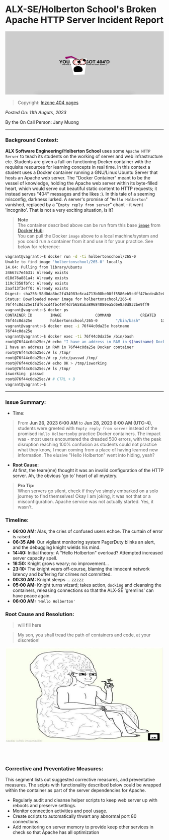 # ALX-SE/Holberton School's Broken Apache HTTP Server Incident Report

<div align="center">
 <img src="./img/404d.jpg" width="640" height="200" />
</div>

> Copyright: [Inzone 404 pages](https://inzonedesign.com/blog/28-cleverly-funny-creative-404-error-pages/)


*Posted On: 11th Auguts, 2023*

By the On Call Person: Jany Muong


---
### Background Context:

**ALX Software Engineering/Holberton School** uses some `Apache HTTP Server` to teach its students on the working of server and web infrastructure etc. Students are given a full-on functioning Docker container with the requisite resources for learning concepts in real time. In this context a student uses a Docker container running a GNU/Linux Ubuntu Server that hosts an Apache web server. The "Docker Container" meant to be the vessel of knowledge, holding the Apache web server within its byte-filled heart, which would serve out beautiful static content to HTTP requests; it instead serves "404" messages and the likes :). In this tale of a seeming misconfig, darkness lurked. A server's promise of "`Hello Holberton`" vanished, replaced by a "`Empty reply from server`" chant - it went 'incognito'. That is not a very exciting situation, is it?


> **Note**  
> The container described above can be run from this base [`image`](https://hub.docker.com/r/holbertonschool/265-0/tags) from [Docker Hub](https://hub.docker.com/):  
> You can pull the Docker `image` above to a local machine/system and you could run a container from it and use it for your practice. See below for reference:  

```bash
vagrant@vagrant:~$ docker run -d -ti holbertonschool/265-0
Unable to find image 'holbertonschool/265-0' locally
14.04: Pulling from library/ubuntu
34667c7e4631: Already exists
d18d76a881a4: Already exists
119c7358fbfc: Already exists
2aaf13f3eff0: Already exists
Digest: sha256:58d0da8bc2f434983c6ca4713b08be00ff5586eb5cdff47bcde4b2e88fd40f88
Status: Downloaded newer image for holbertonschool/265-0
76f44c0da25e1fdf6bcd4fbc49f4d7b658aba89684080ea5d6e8a0d832be9ff9
vagrant@vagrant:~$ docker ps
CONTAINER ID        IMAGE               COMMAND             CREATED             STATUS              PORTS               NAMES
76f44c0da25e        holbertonschool/265-0        "/bin/bash"         13 seconds ago      Up 12 seconds                           infallible_bhabha
vagrant@vagrant:~$ docker exec -i 76f44c0da25e hostname
76f44c0da25e
vagrant@vagrant:~$ docker exec -ti 76f44c0da25e /bin/bash
root@76f44c0da25e:/# echo "I have an address in RAM in $(hostname) Docker container"
I have an address in RAM in 76f44c0da25e Docker container
root@76f44c0da25e:/# ls /tmp/
root@76f44c0da25e:/# cp /etc/passwd /tmp/
root@76f44c0da25e:/# echo OK > /tmp/isworking
root@76f44c0da25e:/# ls /tmp/
isworking  passwd
root@76f44c0da25e:/# # CTRL + D
vagrant@vagrant:~$
```


---
### Issue Summary:

- Time:  
> From **Jun 26, 2023 6:00 AM**  to **Jun 28, 2023 6:00 AM (UTC-4)**, students were greeted with `Empty reply from server` instead of the promised `Hello Holberton`by practice Docker containers. The impact was - most users encountered the dreaded 500 errors, with the peak disruption reaching 100% confusion as students could not practice what they know, I mean coming from a place of having learned new information. The elusive "Hello Holberton" went into hiding, yeah?


- **Root Cause:**   
At first, the team(me) thought it was an invalid configuration of the HTTP server. Ah, the obvious 'go to' heart of all mystery.  

> **Pro Tip:**  
> When servers go silent, check if they've simply embarked on a solo journey to find themselves!
> Okay I am joking, it was not that or a misconfiguration. Apache service was not actually started. Yes, it wasn't.


### Timeline:

- **06:00 AM:** Alas, the cries of confused users echoe. The curtain of error is raised.
- **06:35 AM:** Our vigilant monitoring system PagerDuty blinks an alert, and the debugging knight wields his mind.
- **14:40:** Initial theory: A "Hello Holberton" overload? Attempted increased server capacity spell.
- **16:50:** Knight grows weary; no improvement...
- **23:10:** The knight veers off-course, blaming the innocent network latency and buffering for crimes not committed.
- **00:30 AM:** Knight sleeps ... zzzzz
- **05:00 AM:** Knight turns wizard; takes action, `docking` and cleansing the containers, releasing connections so that the ALX-SE 'gremlins' can have peace again.
- **06:00 AM:** `'Hello Holberton'`


### Root Cause and Resolution:

> will fill here

> My son, you shall tread the path of containers and code, at your discretion!
<div align="center">
    <img src="./img/stuff.jpg" alt="stuff" width="500" height="300">
</div>

<br/><br/>

### Corrective and Preventative Measures:
This segment lists out suggested corrective measures, and preventative measures.
The scipts with functionality described below could be wrapped within the container as part of the server dependencies for Apache.
- Regularly audit and cleanse helper scripts to keep web server up with reboots and preserve settings.
- Monitor connection activities and pool usage.
- Create scripts to automatically thwart any abnormal port 80 connections.
- Add monitoring on server memory to provide keep other services in check so that Apache has all optimization
